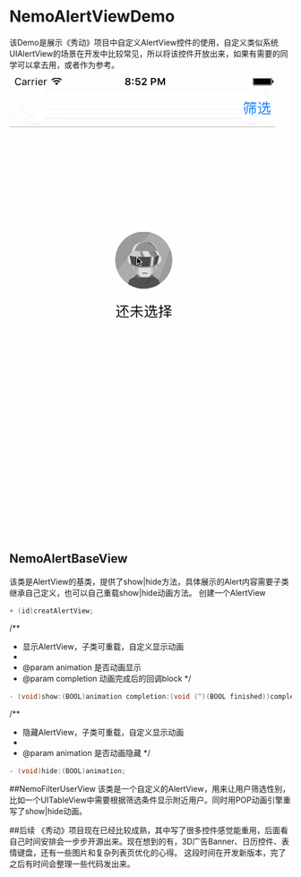 # NemoAlertViewDemo
该Demo是展示《秀动》项目中自定义AlertView控件的使用，自定义类似系统UIAlertView的场景在开发中比较常见，所以将该控件开放出来，如果有需要的同学可以拿去用，或者作为参考。


![NemoFilterView](https://github.com/NemoAir/IMAGES/blob/master/NemoAlertView.gif)


## NemoAlertBaseView 
该类是AlertView的基类，提供了show|hide方法，具体展示的Alert内容需要子类继承自己定义，也可以自己重载show|hide动画方法。
创建一个AlertView
```Objective-C
+ (id)creatAlertView;
```
/**
 *  显示AlertView，子类可重载，自定义显示动画
 *
 *  @param animation  是否动画显示
 *  @param completion 动画完成后的回调block
 */
```Objective-C
- (void)show:(BOOL)animation completion:(void (^)(BOOL finished))completion;
```
/**
 *  隐藏AlertView，子类可重载，自定义显示动画
 *
 *  @param animation 是否动画隐藏
 */
```Objective-C
- (void)hide:(BOOL)animation;
```
##NemoFilterUserView
该类是一个自定义的AlertView，用来让用户筛选性别，比如一个UITableView中需要根据筛选条件显示附近用户。同时用POP动画引擎重写了show|hide动画。

##后续
《秀动》项目现在已经比较成熟，其中写了很多控件感觉能重用，后面看自己时间安排会一步步开源出来。现在想到的有，3D广告Banner、日历控件、表情键盘，还有一些图片和复杂列表页优化的心得。
这段时间在开发新版本，完了之后有时间会整理一些代码发出来。
